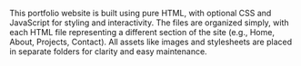 This portfolio website is built using pure HTML, with optional CSS and JavaScript for styling and interactivity. The files are organized simply, with each HTML file representing a different section of the site (e.g., Home, About, Projects, Contact). All assets like images and stylesheets are placed in separate folders for clarity and easy maintenance.
